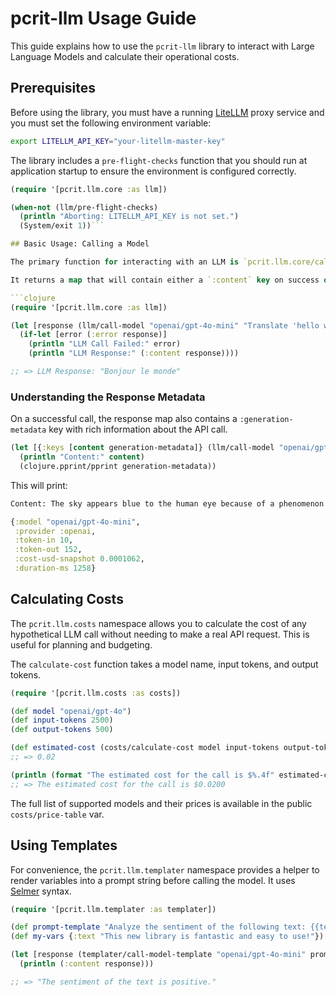 # pcrit-llm Usage Guide

This guide explains how to use the `pcrit-llm` library to interact with Large Language Models and calculate their operational costs.

## Prerequisites

Before using the library, you must have a running [LiteLLM](https://github.com/BerriAI/litellm) proxy service and you must set the following environment variable:

```bash
export LITELLM_API_KEY="your-litellm-master-key"
```

The library includes a `pre-flight-checks` function that you should run at application startup to ensure the environment is configured correctly.

```clojure
(require '[pcrit.llm.core :as llm])

(when-not (llm/pre-flight-checks)
  (println "Aborting: LITELLM_API_KEY is not set.")
  (System/exit 1))```

## Basic Usage: Calling a Model

The primary function for interacting with an LLM is `pcrit.llm.core/call-model`. It takes a model name string and a prompt string.

It returns a map that will contain either a `:content` key on success or an `:error` key on failure. You should always check for the `:error` key first.

```clojure
(require '[pcrit.llm.core :as llm])

(let [response (llm/call-model "openai/gpt-4o-mini" "Translate 'hello world' to French.")]
  (if-let [error (:error response)]
    (println "LLM Call Failed:" error)
    (println "LLM Response:" (:content response))))

;; => LLM Response: "Bonjour le monde"
```

### Understanding the Response Metadata

On a successful call, the response map also contains a `:generation-metadata` key with rich information about the API call.

```clojure
(let [{:keys [content generation-metadata]} (llm/call-model "openai/gpt-4o-mini" "Why is the sky blue?")]
  (println "Content:" content)
  (clojure.pprint/pprint generation-metadata))
```

This will print:
```clojure
Content: The sky appears blue to the human eye because of a phenomenon called Rayleigh scattering...

{:model "openai/gpt-4o-mini",
 :provider :openai,
 :token-in 10,
 :token-out 152,
 :cost-usd-snapshot 0.0001062,
 :duration-ms 1258}
```

## Calculating Costs

The `pcrit.llm.costs` namespace allows you to calculate the cost of any hypothetical LLM call without needing to make a real API request. This is useful for planning and budgeting.

The `calculate-cost` function takes a model name, input tokens, and output tokens.

```clojure
(require '[pcrit.llm.costs :as costs])

(def model "openai/gpt-4o")
(def input-tokens 2500)
(def output-tokens 500)

(def estimated-cost (costs/calculate-cost model input-tokens output-tokens))
;; => 0.02

(println (format "The estimated cost for the call is $%.4f" estimated-cost))
;; => The estimated cost for the call is $0.0200
```

The full list of supported models and their prices is available in the public `costs/price-table` var.

## Using Templates

For convenience, the `pcrit.llm.templater` namespace provides a helper to render variables into a prompt string before calling the model. It uses [Selmer](httpshttps://github.com/yogthos/Selmer) syntax.

```clojure
(require '[pcrit.llm.templater :as templater])

(def prompt-template "Analyze the sentiment of the following text: {{text}}")
(def my-vars {:text "This new library is fantastic and easy to use!"})

(let [response (templater/call-model-template "openai/gpt-4o-mini" prompt-template my-vars)]
  (println (:content response)))

;; => "The sentiment of the text is positive."
```
